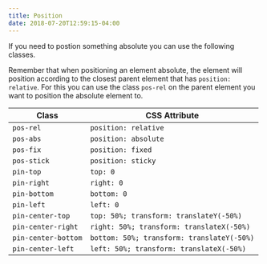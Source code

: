 ```yaml
---
title: Position
date: 2018-07-20T12:59:15-04:00
---
```


If you need to postion something absolute you can use the following classes.

Remember that when positioning an element absolute, the element will position
according to the closest parent element that has `position: relative`. For this
you can use the class `pos-rel` on the parent element you want to position the
absolute element to.

| Class               | CSS Attribute                              |
| ------------------- | ------------------------------------------ |
| `pos-rel`           | `position: relative`                       |
| `pos-abs`           | `position: absolute`                       |
| `pos-fix`           | `position: fixed`                          |
| `pos-stick`         | `position: sticky`                         |
| `pin-top`           | `top: 0`                                   |
| `pin-right`         | `right: 0`                                 |
| `pin-bottom`        | `bottom: 0`                                |
| `pin-left`          | `left: 0`                                  |
| `pin-center-top`    | `top: 50%; transform: translateY(-50%)`    |
| `pin-center-right`  | `right: 50%; transform: translateX(-50%)`  |
| `pin-center-bottom` | `bottom: 50%; transform: translateY(-50%)` |
| `pin-center-left`   | `left: 50%; transform: translateX(-50%)`   |